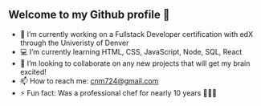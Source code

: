 ## Welcome to my Github profile 👋

<!--
**cnm724** is a ✨ _special_ ✨ repository because its `README.md` (this file) appears on your GitHub profile -->

- 📜 I’m currently working on a Fullstack Developer certification with edX through the Univeristy of Denver
- 💻 I’m currently learning HTML, CSS, JavaScript, Node, SQL, React
- 👥 I’m looking to collaborate on any new projects that will get my brain excited!
- 📫 How to reach me: cnm724@gmail.com
- ⚡ Fun fact: Was a professional chef for nearly 10 years 👩🏻‍🍳
